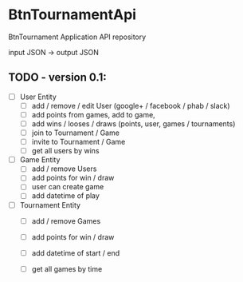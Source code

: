 # BtnTournamentApi 
BtnTournament Application API repository

input JSON -> output JSON

## TODO - version 0.1:
- [ ] User Entity
  - [ ] add / remove / edit User (google+ / facebook / phab / slack)
  - [ ] add points from games, add to game, 
  - [ ] add wins / looses / draws (points, user, games / tournaments)
  - [ ] join to Tournament / Game
  - [ ] invite to Tournament / Game
  - [ ] get all users by wins
- [ ] Game Entity
  - [ ] add / remove Users
  - [ ] add points for win / draw
  - [ ] user can create game
  - [ ] add datetime of play
- [ ] Tournament Entity
  - [ ] add / remove Games
  - [ ] add points for win / draw
  - [ ] add datetime of start / end
  - [ ] get all games by time

